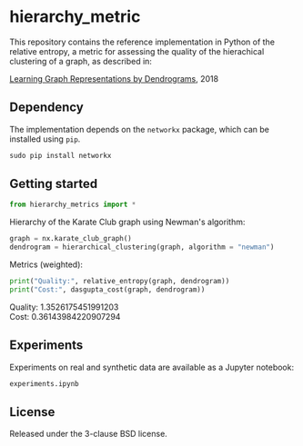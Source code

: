 # hierarchy_metric

This repository contains the reference implementation in Python of the relative entropy, a metric for assessing the quality of the hierachical clustering of a graph, as described in:

[Learning Graph Representations by Dendrograms](http://arxiv.org/abs/1807.05087), 2018

## Dependency

The implementation depends on the `networkx` package,
which can be installed using `pip`.

```python
sudo pip install networkx
```

## Getting started

```python
from hierarchy_metrics import *
```

Hierarchy of the Karate Club graph using Newman's algorithm:

```python
graph = nx.karate_club_graph()
dendrogram = hierarchical_clustering(graph, algorithm = "newman")
```

Metrics (weighted):
 
```python
print("Quality:", relative_entropy(graph, dendrogram))
print("Cost:", dasgupta_cost(graph, dendrogram))
```
Quality: 1.3526175451991203  
Cost: 0.36143984220907294

## Experiments

Experiments on real and synthetic data are available as a Jupyter notebook:

```python
experiments.ipynb
```

## License


Released under the 3-clause BSD license.

